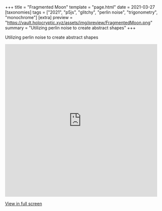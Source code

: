 +++
title = "Fragmented Moon"
template = "page.html"
date = 2021-03-27
[taxonomies]
tags = ["2021", "p5js", "glitchy", "perlin noise", "trigonometry", "monochrome"]
[extra]
preview = "https://vault.holocryptic.xyz/assets/img/preview/FragmentedMoon.png"
summary = "Utilizing perlin noise to create abstract shapes"
+++

Utilizing perlin noise to create abstract shapes

<embed
type="text/html"
src="https://vault.holocryptic.xyz/src/2021/FragmentedMoon"
width="500"
height="500"
/>

<a target=_blank href="https://vault.holocryptic.xyz/src/2021/FragmentedMoon">View in full screen</a>